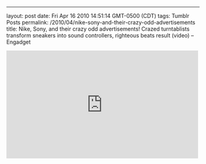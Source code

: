 ---
layout: post
date: Fri Apr 16 2010 14:51:14 GMT-0500 (CDT)
tags: Tumblr Posts
permalink: /2010/04/nike-sony-and-their-crazy-odd-advertisements
title: Nike, Sony, and their crazy odd advertisements!
Crazed turntablists transform sneakers into sound controllers, righteous beats result (video) &ndash; Engadget

<iframe width="500" height="281" id="youtube_iframe" src="https://www.youtube.com/embed/uS1exujG3cY?feature=oembed&amp;enablejsapi=1&amp;origin=http://safe.txmblr.com&amp;wmode=opaque" frameborder="0" allowfullscreen=""></iframe>
